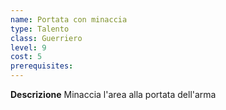 ```yaml
---
name: Portata con minaccia
type: Talento
class: Guerriero
level: 9
cost: 5
prerequisites: 
---
```


**Descrizione**
Minaccia l'area alla portata dell'arma